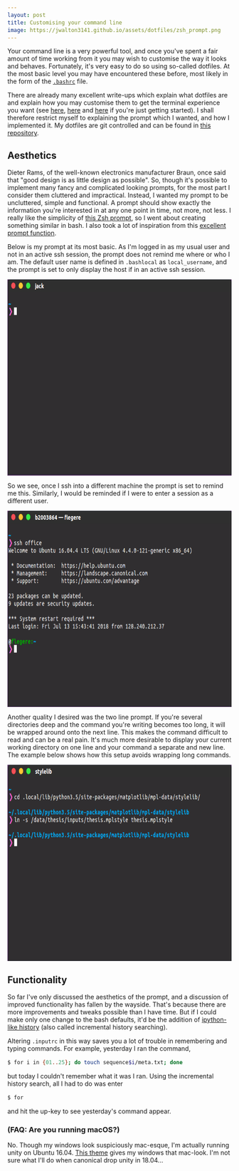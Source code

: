 ```yaml
---
layout: post
title: Customising your command line
image: https://jwalton3141.github.io/assets/dotfiles/zsh_prompt.png
---
```


Your command line is a very powerful tool, and once you've spent a fair amount of time working from it you may wish to customise the way it looks and behaves. Fortunately, it's very easy to do so using so-called dotfiles. At the most basic level you may have encountered these before, most likely in the form of the [```.bashrc```](https://unix.stackexchange.com/a/129144) file.

There are already many excellent write-ups which explain what dotfiles are and explain how you may customise them to get the terminal experience you want (see [here](https://medium.com/@webprolific/getting-started-with-dotfiles-43c3602fd789), [here](https://medium.com/@driesvints/getting-started-with-dotfiles-76bf046d035c) and [here](https://zachholman.com/2010/08/dotfiles-are-meant-to-be-forked/) if you're just getting started). I shall therefore restrict myself to explaining the prompt which I wanted, and how I implemented it. My dotfiles are git controlled and can be found in [this repository](https://github.com/jwalton3141/dotfiles).

## Aesthetics

Dieter Rams, of the well-known electronics manufacturer Braun, once said that "good design is as little design as possible". So, though it's possible to implement many fancy and complicated looking prompts, for the most part I consider them cluttered and impractical. Instead, I wanted my prompt to be uncluttered, simple and functional. A prompt should show exactly the information you're interested in at any one point in time, not more, not less. I really like the simplicity of [this Zsh prompt](https://github.com/sindresorhus/pure), so I went about creating something similar in bash. I also took a lot of inspiration from this [excellent prompt function](https://github.com/dreadatour/dotfiles/blob/97dfc43f4ae3c54fa9afc44eb4f6814f85abca69/.bash_profile#L74).

Below is my prompt at its most basic. As I'm logged in as my usual user and not in an active ssh session, the prompt does not remind me where or who I am. The default user name is defined in ```.bashlocal``` as ```local_username```, and the prompt is set to only display the host if in an active ssh session.

<img width="725" height="441" src="/assets/dotfiles/empty_prompt.png" style="display: block; margin-left: auto; margin-right: auto">

So we see, once I ssh into a different machine the prompt is set to remind me this. Similarly, I would be reminded if I were to enter a session as a different user.

<img width="725" height="441" src="/assets/dotfiles/host_name.png" style="display: block; margin-left: auto; margin-right: auto">

Another quality I desired was the two line prompt. If you're several directories deep and the command you're writing becomes too long, it will be wrapped around onto the next line. This makes the command difficult to read and can be a real pain. It's much more desirable to display your current working directory on one line and your command a separate and new line. The example below shows how this setup avoids wrapping long commands.

<img width="725" height="441" src="/assets/dotfiles/two_lines.png" style="display: block; margin-left: auto; margin-right: auto">

## Functionality

So far I've only discussed the aesthetics of the prompt, and a discussion of improved functionality has fallen by the wayside. That's because there are more improvements and tweaks possible than I have time. But if I could make only one change to the bash defaults, it'd be the addition of [ipython-like history](https://help.ubuntu.com/community/UsingTheTerminal#An_extremely_handy_tool_::_Incremental_history_searching) (also called incremental history searching).

Altering ```.inputrc``` in this way saves you a lot of trouble in remembering and typing commands. For example, yesterday I ran the command,
```bash
$ for i in {01..25}; do touch sequence$i/meta.txt; done
````
but today I couldn't remember what it was I ran. Using the incremental history search, all I had to do was enter
```bash
$ for 
```
and hit the up-key to see yesterday's command appear.

### (FAQ: Are you running macOS?)

No. Though my windows look suspiciously mac-esque, I'm actually running unity on Ubuntu 16.04. [This theme](https://github.com/vooze/arc-black-ubuntu) gives my windows that mac-look. I'm not sure what I'll do when canonical drop unity in 18.04...

